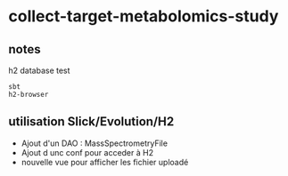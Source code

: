 # collect-target-metabolomics-study


## notes

h2 database test
``` 
sbt
h2-browser
```

## utilisation Slick/Evolution/H2
- Ajout d'un DAO : MassSpectrometryFile
- Ajout d unc conf pour acceder à H2
- nouvelle vue pour afficher les fichier uploadé